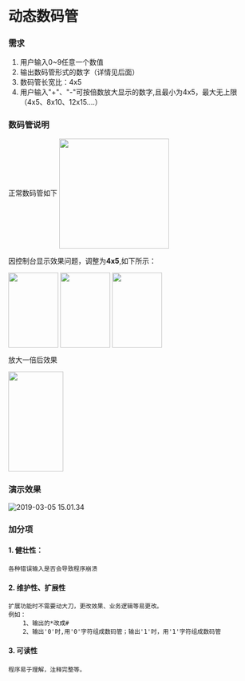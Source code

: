 # 动态数码管

### 需求
1. 用户输入0~9任意一个数值
2. 输出数码管形式的数字（详情见后面）
3. 数码管长宽比：4x5
4. 用户输入"+"、"-"可按倍数放大显示的数字,且最小为4x5，最大无上限（4x5、8x10、12x15....）

### 数码管说明

正常数码管如下
<img src="https://i.loli.net/2019/03/05/5c7e1fc0e7f70.jpg" width="220"  align=center />


因控制台显示效果问题，调整为**4x5**,如下所示：

<img src="https://i.loli.net/2019/03/05/5c7e1c9d3cd76.jpg" width="100" height="150" align=center />  <img src="https://i.loli.net/2019/03/05/5c7e1c9d837e5.jpg" width="100" height="150" align=center /> <img src="https://i.loli.net/2019/03/05/5c7e1c9d99982.jpg" width="100" height="150" align=center />

放大一倍后效果

<img src="https://i.loli.net/2019/03/05/5c7e1fc0e6357.jpg" width="110" height="200" align=center />


### 演示效果

![2019-03-05 15.01.34](https://i.loli.net/2019/03/05/5c7e20248770b.gif)




### 加分项

#### 1. 健壮性：
    
    各种错误输入是否会导致程序崩溃
    
#### 2. 维护性、扩展性
    
    扩展功能时不需要动大刀，更改效果、业务逻辑等易更改。
    例如：
        1、输出的*改成#
        2、输出'0'时,用'0'字符组成数码管；输出'1'时，用'1'字符组成数码管

#### 3. 可读性

    程序易于理解，注释完整等。
